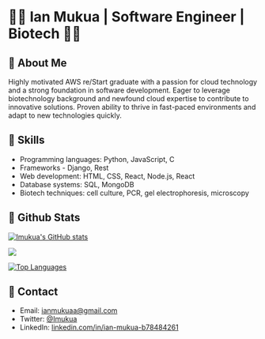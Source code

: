 
👨‍💻 Ian Mukua | Software Engineer | Biotech 👨‍🔬
============================================================

📝 About Me
-----------

Highly motivated AWS re/Start graduate with a passion for cloud technology and a strong foundation in software
development. Eager to leverage biotechnology background and newfound cloud expertise to contribute to
innovative solutions. Proven ability to thrive in fast-paced environments and adapt to new technologies quickly.



🌱 Skills
---------

-   Programming languages: Python, JavaScript, C
-   Frameworks - Django, Rest
-   Web development: HTML, CSS, React, Node.js, React
-   Database systems: SQL, MongoDB
-   Biotech techniques: cell culture, PCR, gel electrophoresis, microscopy

📧 Github Stats
----------

<a href="http://www.github.com/Imukua"><img src="https://github-readme-stats.vercel.app/api?username=Imukua&show_icons=true&hide=&count_private=true&title_color=a855f7&text_color=ffffff&icon_color=0891b2&bg_color=1c1917&hide_border=true&show_icons=true" alt="Imukua's GitHub stats" /></a>

<a href="http://www.github.com/Imukua"><img src="https://github-readme-streak-stats.herokuapp.com/?user=Imukua&stroke=ffffff&background=1c1917&ring=a855f7&fire=a855f7&currStreakNum=ffffff&currStreakLabel=a855f7&sideNums=ffffff&sideLabels=ffffff&dates=ffffff&hide_border=true" /></a>

<a href="https://github.com/Imukua" align="left"><img src="https://github-readme-stats.vercel.app/api/top-langs/?username=Imukua&langs_count=5&title_color=a855f7&text_color=ffffff&icon_color=0891b2&bg_color=1c1917&hide_border=true&locale=en&custom_title=Top%20%Languages" alt="Top Languages" /></a>


📧 Contact
----------

-   Email: <ianmukuaa@gmail.com>
-   Twitter: [@Imukua](https://twitter.com/I_mukua)
-   LinkedIn: [linkedin.com/in/ian-mukua-b78484261](https://www.linkedin.com/in/ian-mukua-b78484261/)
<div width="100%" align="center"></div><br /><br /><br /><br /><br /><br /><br />
